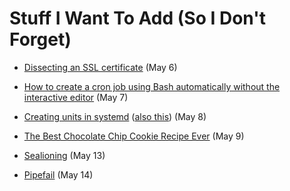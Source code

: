 # Stuff I Want To Add (So I Don't Forget)

* [Dissecting an SSL certificate](https://jvns.ca/blog/2017/01/31/whats-tls/) (May 6)

* [How to create a cron job using Bash automatically without the interactive editor](https://stackoverflow.com/questions/878600/how-to-create-a-cron-job-using-bash-automatically-without-the-interactive-editor) (May 7)

* [Creating units in systemd](https://www.freedesktop.org/software/systemd/man/systemd.unit.html) ([also this](https://medium.com/@benmorel/creating-a-linux-service-with-systemd-611b5c8b91d6)) (May 8)

* [The Best Chocolate Chip Cookie Recipe Ever](https://joyfoodsunshine.com/the-most-amazing-chocolate-chip-cookies/) (May 9)

* [Sealioning](https://www.urbandictionary.com/define.php?term=Sealioning) (May 13)

* [Pipefail](https://vaneyckt.io/posts/safer_bash_scripts_with_set_euxo_pipefail/) (May 14)
